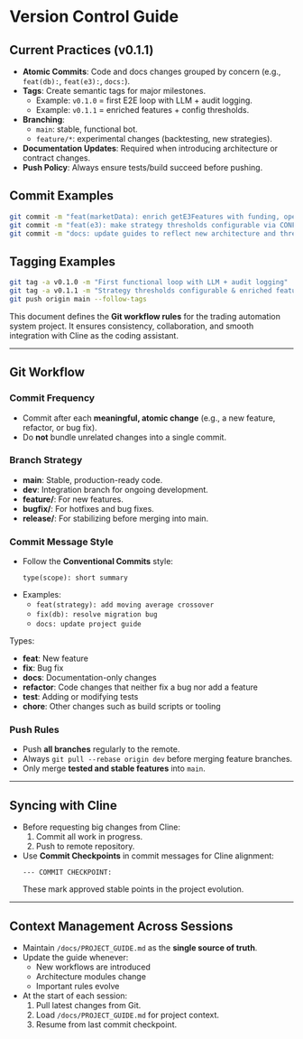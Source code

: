 # Version Control Guide

## Current Practices (v0.1.1)
- **Atomic Commits**: Code and docs changes grouped by concern (e.g., `feat(db):`, `feat(e3):`, `docs:`).
- **Tags**: Create semantic tags for major milestones.
  - Example: `v0.1.0` = first E2E loop with LLM + audit logging.
  - Example: `v0.1.1` = enriched features + config thresholds.
- **Branching**:
  - `main`: stable, functional bot.
  - `feature/*`: experimental changes (backtesting, new strategies).
- **Documentation Updates**: Required when introducing architecture or contract changes.
- **Push Policy**: Always ensure tests/build succeed before pushing.

## Commit Examples
```bash
git commit -m "feat(marketData): enrich getE3Features with funding, open interest, realized volatility, spread"
git commit -m "feat(e3): make strategy thresholds configurable via CONFIG"
git commit -m "docs: update guides to reflect new architecture and thresholds"
```

## Tagging Examples
```bash
git tag -a v0.1.0 -m "First functional loop with LLM + audit logging"
git tag -a v0.1.1 -m "Strategy thresholds configurable & enriched features integrated"
git push origin main --follow-tags
```

This document defines the **Git workflow rules** for the trading automation system project. It ensures consistency, collaboration, and smooth integration with Cline as the coding assistant.

---

## Git Workflow

### Commit Frequency
- Commit after each **meaningful, atomic change** (e.g., a new feature, refactor, or bug fix).
- Do **not** bundle unrelated changes into a single commit.

### Branch Strategy
- **main**: Stable, production-ready code.
- **dev**: Integration branch for ongoing development.
- **feature/<name>**: For new features.
- **bugfix/<name>**: For hotfixes and bug fixes.
- **release/<version>**: For stabilizing before merging into main.

### Commit Message Style
- Follow the **Conventional Commits** style:
  ```
  type(scope): short summary
  ```
- Examples:
  - `feat(strategy): add moving average crossover`
  - `fix(db): resolve migration bug`
  - `docs: update project guide`

Types:
- **feat**: New feature
- **fix**: Bug fix
- **docs**: Documentation-only changes
- **refactor**: Code changes that neither fix a bug nor add a feature
- **test**: Adding or modifying tests
- **chore**: Other changes such as build scripts or tooling

### Push Rules
- Push **all branches** regularly to the remote.
- Always `git pull --rebase origin dev` before merging feature branches.
- Only merge **tested and stable features** into `main`.

---

## Syncing with Cline

- Before requesting big changes from Cline:
  1. Commit all work in progress.
  2. Push to remote repository.
- Use **Commit Checkpoints** in commit messages for Cline alignment:
  ```
  --- COMMIT CHECKPOINT:
  ```
  These mark approved stable points in the project evolution.

---

## Context Management Across Sessions

- Maintain `/docs/PROJECT_GUIDE.md` as the **single source of truth**.
- Update the guide whenever:
  - New workflows are introduced
  - Architecture modules change
  - Important rules evolve
- At the start of each session:
  1. Pull latest changes from Git.
  2. Load `/docs/PROJECT_GUIDE.md` for project context.
  3. Resume from last commit checkpoint.
